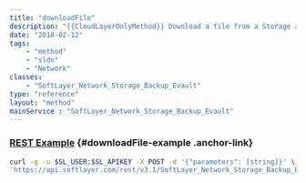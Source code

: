 ```yaml
---
title: "downloadFile"
description: "{{CloudLayerOnlyMethod}} Download a file from a Storage account. This method returns a file's details including the file's raw content. "
date: "2018-02-12"
tags:
    - "method"
    - "sldn"
    - "Network"
classes:
    - "SoftLayer_Network_Storage_Backup_Evault"
type: "reference"
layout: "method"
mainService : "SoftLayer_Network_Storage_Backup_Evault"
---
```


### [REST Example](#downloadFile-example) <a href="/article/rest/"><i class="fas fa-question"></i></a> {#downloadFile-example .anchor-link} 
```bash
curl -g -u $SL_USER:$SL_APIKEY -X POST -d '{"parameters": [string]}' \
'https://api.softlayer.com/rest/v3.1/SoftLayer_Network_Storage_Backup_Evault/{SoftLayer_Network_Storage_Backup_EvaultID}/downloadFile'
```
